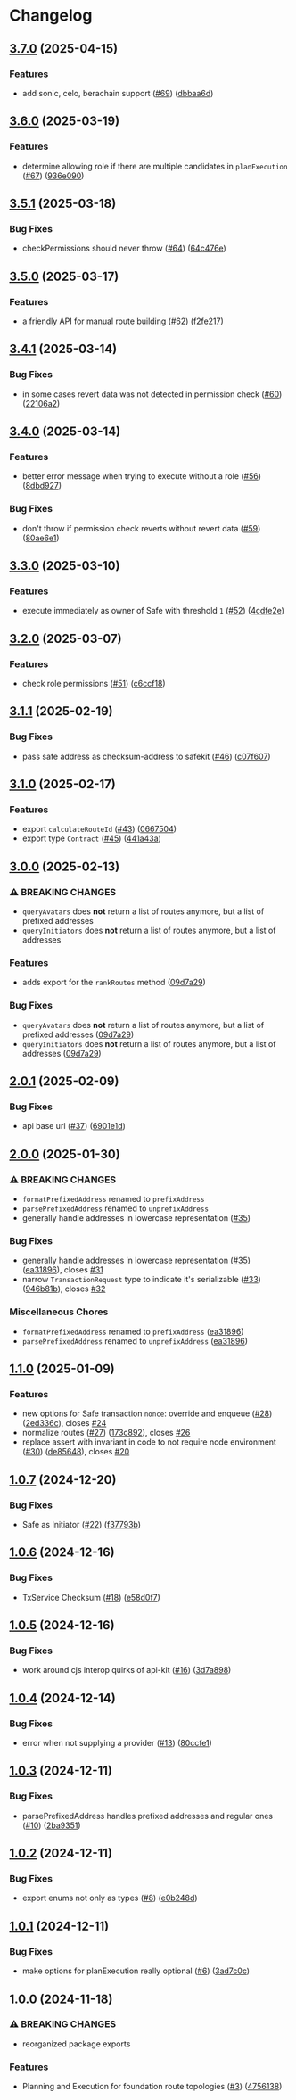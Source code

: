 # Changelog

## [3.7.0](https://github.com/gnosisguild/ser-kit/compare/v3.6.0...v3.7.0) (2025-04-15)


### Features

* add sonic, celo, berachain support ([#69](https://github.com/gnosisguild/ser-kit/issues/69)) ([dbbaa6d](https://github.com/gnosisguild/ser-kit/commit/dbbaa6d1b285e43b13e92b13c49be1f5e60980aa))

## [3.6.0](https://github.com/gnosisguild/ser-kit/compare/v3.5.1...v3.6.0) (2025-03-19)


### Features

* determine allowing role if there are multiple candidates in `planExecution` ([#67](https://github.com/gnosisguild/ser-kit/issues/67)) ([936e090](https://github.com/gnosisguild/ser-kit/commit/936e09007ea085d243ba3164fc26df07bc04eb7b))

## [3.5.1](https://github.com/gnosisguild/ser-kit/compare/v3.5.0...v3.5.1) (2025-03-18)


### Bug Fixes

* checkPermissions should never throw ([#64](https://github.com/gnosisguild/ser-kit/issues/64)) ([64c476e](https://github.com/gnosisguild/ser-kit/commit/64c476e4914bce50bcf663a3028c56306f09f153))

## [3.5.0](https://github.com/gnosisguild/ser-kit/compare/v3.4.1...v3.5.0) (2025-03-17)


### Features

* a friendly API for manual route building ([#62](https://github.com/gnosisguild/ser-kit/issues/62)) ([f2fe217](https://github.com/gnosisguild/ser-kit/commit/f2fe21735925cf6c668c13591b4a3dca6cde91d3))

## [3.4.1](https://github.com/gnosisguild/ser-kit/compare/v3.4.0...v3.4.1) (2025-03-14)


### Bug Fixes

* in some cases revert data was not detected in permission check ([#60](https://github.com/gnosisguild/ser-kit/issues/60)) ([22106a2](https://github.com/gnosisguild/ser-kit/commit/22106a2bd3dd2b5446191e5843f7927aa747d1f3))

## [3.4.0](https://github.com/gnosisguild/ser-kit/compare/v3.3.0...v3.4.0) (2025-03-14)


### Features

* better error message when trying to execute without a role ([#56](https://github.com/gnosisguild/ser-kit/issues/56)) ([8dbd927](https://github.com/gnosisguild/ser-kit/commit/8dbd927140d376ba97f3370f1627a29b1f2b0bef))


### Bug Fixes

* don't throw if permission check reverts without revert data ([#59](https://github.com/gnosisguild/ser-kit/issues/59)) ([80ae6e1](https://github.com/gnosisguild/ser-kit/commit/80ae6e1dc383a6d2780fa674c6406a32044f23e9))

## [3.3.0](https://github.com/gnosisguild/ser-kit/compare/v3.2.0...v3.3.0) (2025-03-10)


### Features

* execute immediately as owner of Safe with threshold `1` ([#52](https://github.com/gnosisguild/ser-kit/issues/52)) ([4cdfe2e](https://github.com/gnosisguild/ser-kit/commit/4cdfe2e864f671de67010f7beb40141f9da174e6))

## [3.2.0](https://github.com/gnosisguild/ser-kit/compare/v3.1.1...v3.2.0) (2025-03-07)


### Features

* check role permissions ([#51](https://github.com/gnosisguild/ser-kit/issues/51)) ([c6ccf18](https://github.com/gnosisguild/ser-kit/commit/c6ccf180c5274b70df3feafe7a35189a3e017e2e))

## [3.1.1](https://github.com/gnosisguild/ser-kit/compare/v3.1.0...v3.1.1) (2025-02-19)


### Bug Fixes

* pass safe address as checksum-address to safekit ([#46](https://github.com/gnosisguild/ser-kit/issues/46)) ([c07f607](https://github.com/gnosisguild/ser-kit/commit/c07f6075816aef1952bc66a81d1cd13d903376bb))

## [3.1.0](https://github.com/gnosisguild/ser-kit/compare/v3.0.0...v3.1.0) (2025-02-17)


### Features

* export `calculateRouteId` ([#43](https://github.com/gnosisguild/ser-kit/issues/43)) ([0667504](https://github.com/gnosisguild/ser-kit/commit/06675047cc5758efe54d7382d9f8a7779b97c6bc))
* export type `Contract` ([#45](https://github.com/gnosisguild/ser-kit/issues/45)) ([441a43a](https://github.com/gnosisguild/ser-kit/commit/441a43abcd2e9f69074602112f1fe774ca5cc7df))

## [3.0.0](https://github.com/gnosisguild/ser-kit/compare/v2.0.1...v3.0.0) (2025-02-13)


### ⚠ BREAKING CHANGES

* `queryAvatars` does **not** return a list of routes anymore, but a list of prefixed addresses
* `queryInitiators` does **not** return a list of routes anymore, but a list of addresses

### Features

* adds export for the `rankRoutes` method ([09d7a29](https://github.com/gnosisguild/ser-kit/commit/09d7a29bd1cb82b4bc1d50ce311f4ff20fe8115c))


### Bug Fixes

* `queryAvatars` does **not** return a list of routes anymore, but a list of prefixed addresses ([09d7a29](https://github.com/gnosisguild/ser-kit/commit/09d7a29bd1cb82b4bc1d50ce311f4ff20fe8115c))
* `queryInitiators` does **not** return a list of routes anymore, but a list of addresses ([09d7a29](https://github.com/gnosisguild/ser-kit/commit/09d7a29bd1cb82b4bc1d50ce311f4ff20fe8115c))

## [2.0.1](https://github.com/gnosisguild/ser-kit/compare/v2.0.0...v2.0.1) (2025-02-09)


### Bug Fixes

* api base url ([#37](https://github.com/gnosisguild/ser-kit/issues/37)) ([6901e1d](https://github.com/gnosisguild/ser-kit/commit/6901e1d84ac5e7fa023beaa1e8bef27e2458f0a9))

## [2.0.0](https://github.com/gnosisguild/ser-kit/compare/v1.1.0...v2.0.0) (2025-01-30)


### ⚠ BREAKING CHANGES

* `formatPrefixedAddress` renamed to `prefixAddress`
* `parsePrefixedAddress` renamed to `unprefixAddress`
* generally handle addresses in lowercase representation ([#35](https://github.com/gnosisguild/ser-kit/issues/35))

### Bug Fixes

* generally handle addresses in lowercase representation ([#35](https://github.com/gnosisguild/ser-kit/issues/35)) ([ea31896](https://github.com/gnosisguild/ser-kit/commit/ea31896b99bbfa564281f0cf9b0af245b454fc4c)), closes [#31](https://github.com/gnosisguild/ser-kit/issues/31)
* narrow `TransactionRequest` type to indicate it's serializable ([#33](https://github.com/gnosisguild/ser-kit/issues/33)) ([946b81b](https://github.com/gnosisguild/ser-kit/commit/946b81b80106bb96ebe9a73e0614a314ac0e81b0)), closes [#32](https://github.com/gnosisguild/ser-kit/issues/32)


### Miscellaneous Chores

* `formatPrefixedAddress` renamed to `prefixAddress` ([ea31896](https://github.com/gnosisguild/ser-kit/commit/ea31896b99bbfa564281f0cf9b0af245b454fc4c))
* `parsePrefixedAddress` renamed to `unprefixAddress` ([ea31896](https://github.com/gnosisguild/ser-kit/commit/ea31896b99bbfa564281f0cf9b0af245b454fc4c))

## [1.1.0](https://github.com/gnosisguild/ser-kit/compare/v1.0.7...v1.1.0) (2025-01-09)


### Features

* new options for Safe transaction `nonce`: override and enqueue ([#28](https://github.com/gnosisguild/ser-kit/issues/28)) ([2ed336c](https://github.com/gnosisguild/ser-kit/commit/2ed336cbad514bfd3072fa47ad53fed8be0fe4b2)), closes [#24](https://github.com/gnosisguild/ser-kit/issues/24)
* normalize routes ([#27](https://github.com/gnosisguild/ser-kit/issues/27)) ([173c892](https://github.com/gnosisguild/ser-kit/commit/173c892394378aaff698484e9cde5f4296351cbd)), closes [#26](https://github.com/gnosisguild/ser-kit/issues/26)
* replace assert with invariant in code to not require node environment ([#30](https://github.com/gnosisguild/ser-kit/issues/30)) ([de85648](https://github.com/gnosisguild/ser-kit/commit/de856483635c76a51c338df23f4eb9107383b390)), closes [#20](https://github.com/gnosisguild/ser-kit/issues/20)

## [1.0.7](https://github.com/gnosisguild/ser-kit/compare/v1.0.6...v1.0.7) (2024-12-20)


### Bug Fixes

* Safe as Initiator ([#22](https://github.com/gnosisguild/ser-kit/issues/22)) ([f37793b](https://github.com/gnosisguild/ser-kit/commit/f37793bbe0dfe1bd4a696fc7e433f3570f012eab))

## [1.0.6](https://github.com/gnosisguild/ser-kit/compare/v1.0.5...v1.0.6) (2024-12-16)


### Bug Fixes

* TxService Checksum ([#18](https://github.com/gnosisguild/ser-kit/issues/18)) ([e58d0f7](https://github.com/gnosisguild/ser-kit/commit/e58d0f73e30248af35bbf6cfd14587a901b2ecb9))

## [1.0.5](https://github.com/gnosisguild/ser-kit/compare/v1.0.4...v1.0.5) (2024-12-16)


### Bug Fixes

* work around cjs interop quirks of api-kit ([#16](https://github.com/gnosisguild/ser-kit/issues/16)) ([3d7a898](https://github.com/gnosisguild/ser-kit/commit/3d7a898e20acbf41af261374cb61aca0f04724d4))

## [1.0.4](https://github.com/gnosisguild/ser-kit/compare/v1.0.3...v1.0.4) (2024-12-14)


### Bug Fixes

* error when not supplying a provider ([#13](https://github.com/gnosisguild/ser-kit/issues/13)) ([80ccfe1](https://github.com/gnosisguild/ser-kit/commit/80ccfe144eb8504151b13125ec948fc9f9f624f8))

## [1.0.3](https://github.com/gnosisguild/ser-kit/compare/v1.0.2...v1.0.3) (2024-12-11)


### Bug Fixes

* parsePrefixedAddress handles prefixed addresses and regular ones ([#10](https://github.com/gnosisguild/ser-kit/issues/10)) ([2ba9351](https://github.com/gnosisguild/ser-kit/commit/2ba93514e3572270d5458bda537078d5988cdf33))

## [1.0.2](https://github.com/gnosisguild/ser-kit/compare/v1.0.1...v1.0.2) (2024-12-11)


### Bug Fixes

* export enums not only as types ([#8](https://github.com/gnosisguild/ser-kit/issues/8)) ([e0b248d](https://github.com/gnosisguild/ser-kit/commit/e0b248d0141bf4cae20f0b3e540b7a1c3e98709f))

## [1.0.1](https://github.com/gnosisguild/ser-kit/compare/v1.0.0...v1.0.1) (2024-12-11)


### Bug Fixes

* make options for planExecution really optional ([#6](https://github.com/gnosisguild/ser-kit/issues/6)) ([3ad7c0c](https://github.com/gnosisguild/ser-kit/commit/3ad7c0c0a5574264884fe5ab02bd9a6e3ffa77ea))

## 1.0.0 (2024-11-18)


### ⚠ BREAKING CHANGES

* reorganized package exports

### Features

* Planning and Execution for foundation route topologies ([#3](https://github.com/gnosisguild/ser-kit/issues/3)) ([4756138](https://github.com/gnosisguild/ser-kit/commit/4756138645a21068f3b5dcd76bbf5b619102112d))
